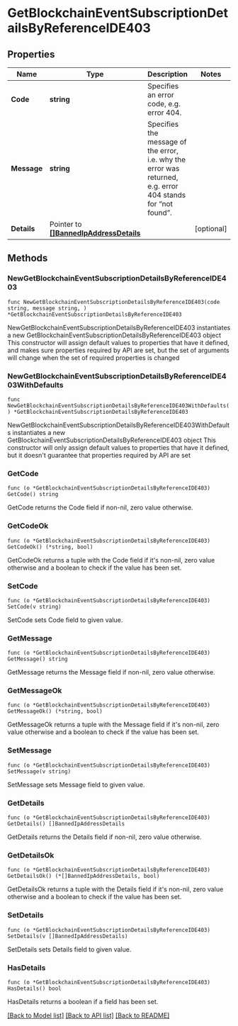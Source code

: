 # GetBlockchainEventSubscriptionDetailsByReferenceIDE403

## Properties

Name | Type | Description | Notes
------------ | ------------- | ------------- | -------------
**Code** | **string** | Specifies an error code, e.g. error 404. | 
**Message** | **string** | Specifies the message of the error, i.e. why the error was returned, e.g. error 404 stands for “not found”. | 
**Details** | Pointer to [**[]BannedIpAddressDetails**](BannedIpAddressDetails.md) |  | [optional] 

## Methods

### NewGetBlockchainEventSubscriptionDetailsByReferenceIDE403

`func NewGetBlockchainEventSubscriptionDetailsByReferenceIDE403(code string, message string, ) *GetBlockchainEventSubscriptionDetailsByReferenceIDE403`

NewGetBlockchainEventSubscriptionDetailsByReferenceIDE403 instantiates a new GetBlockchainEventSubscriptionDetailsByReferenceIDE403 object
This constructor will assign default values to properties that have it defined,
and makes sure properties required by API are set, but the set of arguments
will change when the set of required properties is changed

### NewGetBlockchainEventSubscriptionDetailsByReferenceIDE403WithDefaults

`func NewGetBlockchainEventSubscriptionDetailsByReferenceIDE403WithDefaults() *GetBlockchainEventSubscriptionDetailsByReferenceIDE403`

NewGetBlockchainEventSubscriptionDetailsByReferenceIDE403WithDefaults instantiates a new GetBlockchainEventSubscriptionDetailsByReferenceIDE403 object
This constructor will only assign default values to properties that have it defined,
but it doesn't guarantee that properties required by API are set

### GetCode

`func (o *GetBlockchainEventSubscriptionDetailsByReferenceIDE403) GetCode() string`

GetCode returns the Code field if non-nil, zero value otherwise.

### GetCodeOk

`func (o *GetBlockchainEventSubscriptionDetailsByReferenceIDE403) GetCodeOk() (*string, bool)`

GetCodeOk returns a tuple with the Code field if it's non-nil, zero value otherwise
and a boolean to check if the value has been set.

### SetCode

`func (o *GetBlockchainEventSubscriptionDetailsByReferenceIDE403) SetCode(v string)`

SetCode sets Code field to given value.


### GetMessage

`func (o *GetBlockchainEventSubscriptionDetailsByReferenceIDE403) GetMessage() string`

GetMessage returns the Message field if non-nil, zero value otherwise.

### GetMessageOk

`func (o *GetBlockchainEventSubscriptionDetailsByReferenceIDE403) GetMessageOk() (*string, bool)`

GetMessageOk returns a tuple with the Message field if it's non-nil, zero value otherwise
and a boolean to check if the value has been set.

### SetMessage

`func (o *GetBlockchainEventSubscriptionDetailsByReferenceIDE403) SetMessage(v string)`

SetMessage sets Message field to given value.


### GetDetails

`func (o *GetBlockchainEventSubscriptionDetailsByReferenceIDE403) GetDetails() []BannedIpAddressDetails`

GetDetails returns the Details field if non-nil, zero value otherwise.

### GetDetailsOk

`func (o *GetBlockchainEventSubscriptionDetailsByReferenceIDE403) GetDetailsOk() (*[]BannedIpAddressDetails, bool)`

GetDetailsOk returns a tuple with the Details field if it's non-nil, zero value otherwise
and a boolean to check if the value has been set.

### SetDetails

`func (o *GetBlockchainEventSubscriptionDetailsByReferenceIDE403) SetDetails(v []BannedIpAddressDetails)`

SetDetails sets Details field to given value.

### HasDetails

`func (o *GetBlockchainEventSubscriptionDetailsByReferenceIDE403) HasDetails() bool`

HasDetails returns a boolean if a field has been set.


[[Back to Model list]](../README.md#documentation-for-models) [[Back to API list]](../README.md#documentation-for-api-endpoints) [[Back to README]](../README.md)


